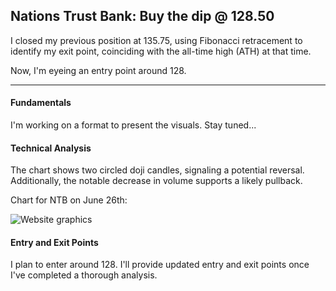 ## Nations Trust Bank: Buy the dip @ 128.50

I closed my previous position at 135.75, using Fibonacci retracement to identify my exit point, coinciding with the all-time high (ATH) at that time.

Now, I'm eyeing an entry point around 128.

---

#### Fundamentals

I'm working on a format to present the visuals. Stay tuned...

#### Technical Analysis

The chart shows two circled doji candles, signaling a potential reversal. Additionally, the notable decrease in volume supports a likely pullback.

Chart for NTB on June 26th:

![Website graphics](https://github.com/stockpickslk/stockpickslk.github.io/assets/173802017/476e58d6-f93d-4dac-a234-2353d177aec2)


#### Entry and Exit Points

I plan to enter around 128. I'll provide updated entry and exit points once I've completed a thorough analysis.
